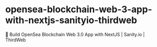 # opensea-blockchain-web-3-app-with-nextjs-sanityio-thirdweb
🚀 Build OpenSea Blockchain Web 3.0 App with NextJS | Sanity.io | ThirdWeb
